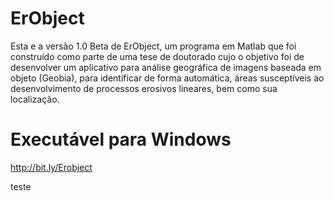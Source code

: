 # ErObject
Esta e a versão 1.0 Beta de ErObject, um programa em Matlab que foi construído como parte de uma tese de doutorado cujo o objetivo foi de desenvolver um aplicativo para análise geográfica de imagens baseada em objeto (Geobia), para identificar de forma automática, áreas susceptíveis ao desenvolvimento de processos erosivos lineares, bem como sua localização.

# Executável para Windows
http://bit.ly/Erobject

teste
